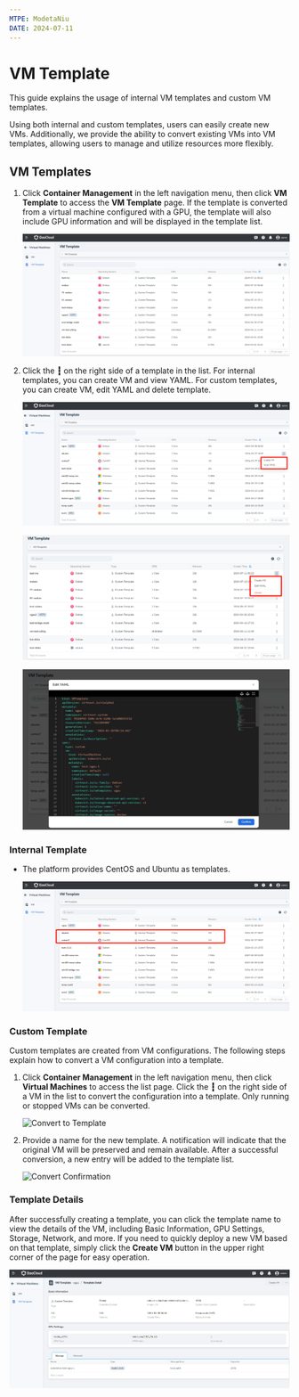 ```yaml
---
MTPE: ModetaNiu
DATE: 2024-07-11
---
```


# VM Template

This guide explains the usage of internal VM templates and custom VM templates.

Using both internal and custom templates, users can easily create new VMs.
Additionally, we provide the ability to convert existing VMs into VM templates,
allowing users to manage and utilize resources more flexibly.

## VM Templates

1. Click __Container Management__ in the left navigation menu, then click __VM Template__ to access the __VM Template__ page. If the template is converted from a virtual machine configured with a GPU, the template will also include GPU information and will be displayed in the template list.

    ![VM templates](../images/tem01.png)

2. Click the __┇__ on the right side of a template in the list. For internal templates, you can create VM and view YAML.
   For custom templates, you can create VM, edit YAML and delete template.

    ![Internal template](../images/tem02.png)

    ![Custom template](../images/tem03.png)

    ![Edit custom template](../images/tem-yaml.png)

### Internal Template

- The platform provides CentOS and Ubuntu as templates.

    ![CentOS and Ubuntu](../images/vm-tem.png)

### Custom Template

Custom templates are created from VM configurations. The following steps explain how to convert a VM configuration
into a template.

1. Click __Container Management__ in the left navigation menu, then click __Virtual Machines__ to access the list page.
   Click the __┇__ on the right side of a VM in the list to convert the configuration into a template. Only running
   or stopped VMs can be converted.

    ![Convert to Template](https://docs.daocloud.io/daocloud-docs-images/docs/en/docs/virtnest/images/tep04.png)

2. Provide a name for the new template. A notification will indicate that the original VM will be preserved and
   remain available. After a successful conversion, a new entry will be added to the template list.

    ![Convert Confirmation](https://docs.daocloud.io/daocloud-docs-images/docs/en/docs/virtnest/images/tep05.png)

### Template Details

After successfully creating a template, you can click the template name to view the details of the VM,
including Basic Information, GPU Settings, Storage, Network, and more. If you need to quickly deploy a
new VM based on that template, simply click the __Create VM__ button in the upper right corner of the
page for easy operation.

![Details](../images/tem-detail.png)
